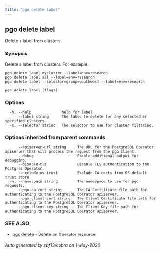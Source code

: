 ```yaml
---
title: "pgo delete label"
---
```

## pgo delete label

Delete a label from clusters

### Synopsis

Delete a label from clusters. For example:

    pgo delete label mycluster --label=env=research
    pgo delete label all --label=env=research
    pgo delete label --selector=group=southwest --label=env=research

```
pgo delete label [flags]
```

### Options

```
  -h, --help              help for label
      --label string      The label to delete for any selected or specified clusters.
  -s, --selector string   The selector to use for cluster filtering.
```

### Options inherited from parent commands

```
      --apiserver-url string     The URL for the PostgreSQL Operator apiserver that will process the request from the pgo client.
      --debug                    Enable additional output for debugging.
      --disable-tls              Disable TLS authentication to the Postgres Operator.
      --exclude-os-trust         Exclude CA certs from OS default trust store
  -n, --namespace string         The namespace to use for pgo requests.
      --pgo-ca-cert string       The CA Certificate file path for authenticating to the PostgreSQL Operator apiserver.
      --pgo-client-cert string   The Client Certificate file path for authenticating to the PostgreSQL Operator apiserver.
      --pgo-client-key string    The Client Key file path for authenticating to the PostgreSQL Operator apiserver.
```

### SEE ALSO

* [pgo delete](/pgo-client/reference/pgo_delete/)	 - Delete an Operator resource

###### Auto generated by spf13/cobra on 1-May-2020
